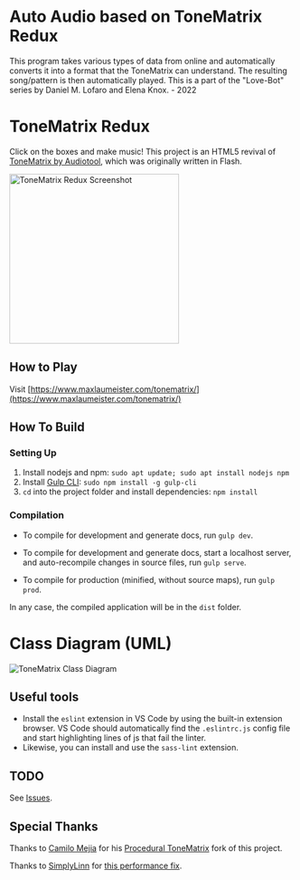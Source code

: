 # Auto Audio based on ToneMatrix Redux

This program takes various types of data from online and automatically converts it into a format that the ToneMatrix can understand.  The resulting song/pattern is then automatically played.  This is a part of the "Love-Bot" series by Daniel M. Lofaro and Elena Knox. - 2022

# ToneMatrix Redux

Click on the boxes and make music! This project is an HTML5 revival of [ToneMatrix by Audiotool](https://tonematrix.audiotool.com/), which was originally written in Flash.

<a href="https://www.maxlaumeister.com/tonematrix/"><img alt="ToneMatrix Redux Screenshot" src="/etc/screenshot.png?raw=true" height="300" title="Click To Play!"></a>

## How to Play

Visit [https://www.maxlaumeister.com/tonematrix/](https://www.maxlaumeister.com/tonematrix/)

## How To Build

### Setting Up

1. Install nodejs and npm: `sudo apt update; sudo apt install nodejs npm`
2. Install [Gulp CLI](https://gulpjs.com/): `sudo npm install -g gulp-cli`
3. `cd` into the project folder and install dependencies: `npm install`

### Compilation

* To compile for development and generate docs, run `gulp dev`.

* To compile for development and generate docs, start a localhost server, and auto-recompile changes in source files, run `gulp serve`.

* To compile for production (minified, without source maps), run `gulp prod`.

In any case, the compiled application will be in the `dist` folder.

# Class Diagram (UML)

<img alt="ToneMatrix Class Diagram" src="/etc/uml.png?raw=true" title="ToneMatrix Class Diagram">

## Useful tools

* Install the `eslint` extension in VS Code by using the built-in extension browser. VS Code should automatically find the `.eslintrc.js` config file and start highlighting lines of js that fail the linter.
* Likewise, you can install and use the `sass-lint` extension.

## TODO

See [Issues](https://github.com/MaxLaumeister/ToneMatrixRedux/issues).

## Special Thanks

Thanks to [Camilo Mejia](https://github.com/camilosw/) for his [Procedural ToneMatrix](https://github.com/camilosw/procedural-tone-matrix) fork of this project.

Thanks to [SimplyLinn](https://github.com/SimplyLinn) for [this performance fix](https://github.com/MaxLaumeister/ToneMatrixRedux/pull/26).
